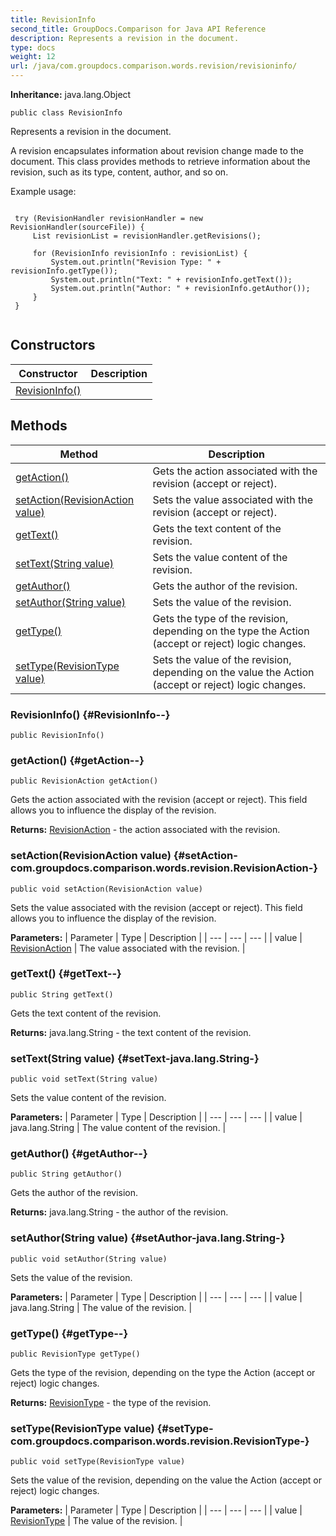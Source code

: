 ```yaml
---
title: RevisionInfo
second_title: GroupDocs.Comparison for Java API Reference
description: Represents a revision in the document.
type: docs
weight: 12
url: /java/com.groupdocs.comparison.words.revision/revisioninfo/
---
```

**Inheritance:**
java.lang.Object
```
public class RevisionInfo
```

Represents a revision in the document.

A revision encapsulates information about revision change made to the document. This class provides methods to retrieve information about the revision, such as its type, content, author, and so on.

Example usage:

```

 try (RevisionHandler revisionHandler = new RevisionHandler(sourceFile)) {
     List revisionList = revisionHandler.getRevisions();

     for (RevisionInfo revisionInfo : revisionList) {
         System.out.println("Revision Type: " + revisionInfo.getType());
         System.out.println("Text: " + revisionInfo.getText());
         System.out.println("Author: " + revisionInfo.getAuthor());
     }
 }
 
```
## Constructors

| Constructor | Description |
| --- | --- |
| [RevisionInfo()](#RevisionInfo--) |  |
## Methods

| Method | Description |
| --- | --- |
| [getAction()](#getAction--) | Gets the action associated with the revision (accept or reject). |
| [setAction(RevisionAction value)](#setAction-com.groupdocs.comparison.words.revision.RevisionAction-) | Sets the value associated with the revision (accept or reject). |
| [getText()](#getText--) | Gets the text content of the revision. |
| [setText(String value)](#setText-java.lang.String-) | Sets the value content of the revision. |
| [getAuthor()](#getAuthor--) | Gets the author of the revision. |
| [setAuthor(String value)](#setAuthor-java.lang.String-) | Sets the value of the revision. |
| [getType()](#getType--) | Gets the type of the revision, depending on the type the Action (accept or reject) logic changes. |
| [setType(RevisionType value)](#setType-com.groupdocs.comparison.words.revision.RevisionType-) | Sets the value of the revision, depending on the value the Action (accept or reject) logic changes. |
### RevisionInfo() {#RevisionInfo--}
```
public RevisionInfo()
```


### getAction() {#getAction--}
```
public RevisionAction getAction()
```


Gets the action associated with the revision (accept or reject). This field allows you to influence the display of the revision.

**Returns:**
[RevisionAction](../../com.groupdocs.comparison.words.revision/revisionaction) - the action associated with the revision.
### setAction(RevisionAction value) {#setAction-com.groupdocs.comparison.words.revision.RevisionAction-}
```
public void setAction(RevisionAction value)
```


Sets the value associated with the revision (accept or reject). This field allows you to influence the display of the revision.

**Parameters:**
| Parameter | Type | Description |
| --- | --- | --- |
| value | [RevisionAction](../../com.groupdocs.comparison.words.revision/revisionaction) | The value associated with the revision. |

### getText() {#getText--}
```
public String getText()
```


Gets the text content of the revision.

**Returns:**
java.lang.String - the text content of the revision.
### setText(String value) {#setText-java.lang.String-}
```
public void setText(String value)
```


Sets the value content of the revision.

**Parameters:**
| Parameter | Type | Description |
| --- | --- | --- |
| value | java.lang.String | The value content of the revision. |

### getAuthor() {#getAuthor--}
```
public String getAuthor()
```


Gets the author of the revision.

**Returns:**
java.lang.String - the author of the revision.
### setAuthor(String value) {#setAuthor-java.lang.String-}
```
public void setAuthor(String value)
```


Sets the value of the revision.

**Parameters:**
| Parameter | Type | Description |
| --- | --- | --- |
| value | java.lang.String | The value of the revision. |

### getType() {#getType--}
```
public RevisionType getType()
```


Gets the type of the revision, depending on the type the Action (accept or reject) logic changes.

**Returns:**
[RevisionType](../../com.groupdocs.comparison.words.revision/revisiontype) - the type of the revision.
### setType(RevisionType value) {#setType-com.groupdocs.comparison.words.revision.RevisionType-}
```
public void setType(RevisionType value)
```


Sets the value of the revision, depending on the value the Action (accept or reject) logic changes.

**Parameters:**
| Parameter | Type | Description |
| --- | --- | --- |
| value | [RevisionType](../../com.groupdocs.comparison.words.revision/revisiontype) | The value of the revision. |

